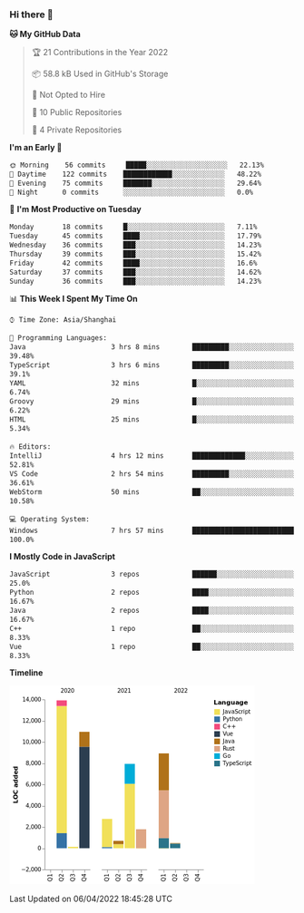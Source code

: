 ### Hi there 👋

<!--START_SECTION:waka-->
**🐱 My GitHub Data** 

> 🏆 21 Contributions in the Year 2022
 > 
> 📦 58.8 kB Used in GitHub's Storage 
 > 
> 🚫 Not Opted to Hire
 > 
> 📜 10 Public Repositories 
 > 
> 🔑 4 Private Repositories  
 > 
**I'm an Early 🐤** 

```text
🌞 Morning    56 commits     █████░░░░░░░░░░░░░░░░░░░░   22.13% 
🌆 Daytime    122 commits    ████████████░░░░░░░░░░░░░   48.22% 
🌃 Evening    75 commits     ███████░░░░░░░░░░░░░░░░░░   29.64% 
🌙 Night      0 commits      ░░░░░░░░░░░░░░░░░░░░░░░░░   0.0%

```
📅 **I'm Most Productive on Tuesday** 

```text
Monday       18 commits     █░░░░░░░░░░░░░░░░░░░░░░░░   7.11% 
Tuesday      45 commits     ████░░░░░░░░░░░░░░░░░░░░░   17.79% 
Wednesday    36 commits     ███░░░░░░░░░░░░░░░░░░░░░░   14.23% 
Thursday     39 commits     ███░░░░░░░░░░░░░░░░░░░░░░   15.42% 
Friday       42 commits     ████░░░░░░░░░░░░░░░░░░░░░   16.6% 
Saturday     37 commits     ███░░░░░░░░░░░░░░░░░░░░░░   14.62% 
Sunday       36 commits     ███░░░░░░░░░░░░░░░░░░░░░░   14.23%

```


📊 **This Week I Spent My Time On** 

```text
⌚︎ Time Zone: Asia/Shanghai

💬 Programming Languages: 
Java                     3 hrs 8 mins        █████████░░░░░░░░░░░░░░░░   39.48% 
TypeScript               3 hrs 6 mins        █████████░░░░░░░░░░░░░░░░   39.1% 
YAML                     32 mins             █░░░░░░░░░░░░░░░░░░░░░░░░   6.74% 
Groovy                   29 mins             █░░░░░░░░░░░░░░░░░░░░░░░░   6.22% 
HTML                     25 mins             █░░░░░░░░░░░░░░░░░░░░░░░░   5.34%

🔥 Editors: 
IntelliJ                 4 hrs 12 mins       █████████████░░░░░░░░░░░░   52.81% 
VS Code                  2 hrs 54 mins       █████████░░░░░░░░░░░░░░░░   36.61% 
WebStorm                 50 mins             ██░░░░░░░░░░░░░░░░░░░░░░░   10.58%

💻 Operating System: 
Windows                  7 hrs 57 mins       █████████████████████████   100.0%

```

**I Mostly Code in JavaScript** 

```text
JavaScript               3 repos             ██████░░░░░░░░░░░░░░░░░░░   25.0% 
Python                   2 repos             ████░░░░░░░░░░░░░░░░░░░░░   16.67% 
Java                     2 repos             ████░░░░░░░░░░░░░░░░░░░░░   16.67% 
C++                      1 repo              ██░░░░░░░░░░░░░░░░░░░░░░░   8.33% 
Vue                      1 repo              ██░░░░░░░░░░░░░░░░░░░░░░░   8.33%

```


**Timeline**

![Chart not found](https://raw.githubusercontent.com/rexcape/rexcape/main/charts/bar_graph.png) 


 Last Updated on 06/04/2022 18:45:28 UTC
<!--END_SECTION:waka-->

<!--
**rexcape/rexcape** is a ✨ _special_ ✨ repository because its `README.md` (this file) appears on your GitHub profile.

Here are some ideas to get you started:

- 🔭 I’m currently working on ...
- 🌱 I’m currently learning ...
- 👯 I’m looking to collaborate on ...
- 🤔 I’m looking for help with ...
- 💬 Ask me about ...
- 📫 How to reach me: ...
- 😄 Pronouns: ...
- ⚡ Fun fact: ...
-->
